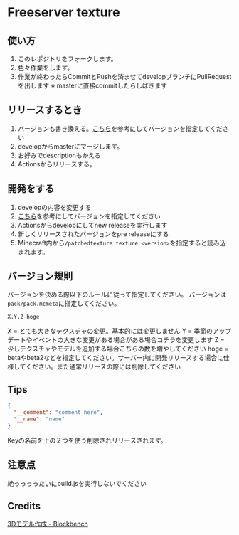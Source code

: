 # Freeserver texture

## 使い方
1. このレポジトリをフォークします。
2. 色々作業をします。
3. 作業が終わったらCommitとPushを済ませてdevelopブランチにPullRequestを出します
※ masterに直接commitしたらしばきます

## リリースするとき
1. バージョンも書き換える。[こちら](#バージョン規則)を参考にしてバージョンを指定してください
2. developからmasterにマージします。
4. お好みでdescriptionもかえる
5. Actionsからリリースする。

## 開発をする
1. developの内容を変更する
2. [こちら](#バージョン規則)を参考にしてバージョンを指定してください
3. Actionsからdevelopにしてnew releaseを実行します
4. 新しくリリースされたバージョンをpre releaseにする
5. Minecraft内から`/patchedtexture texture <version>`を指定すると読み込まれます。

## バージョン規則
バージョンを決める際以下のルールに従って指定してください。
バージョンは`pack/pack.mcmeta`に指定してください。

```
X.Y.Z-hoge
```
X = とても大きなテクスチャの変更。基本的には変更しません
Y = 季節のアップデートやイベントの大きな変更がある場合がある場合コチラを変更します
Z = 少しテクスチャやモデルを追加する場合こちらの数を増やしてください
hoge = betaやbeta2などを指定してください。サーバー内に開発リリースする場合に仕様してください。また通常リリースの際には削除してください

## Tips
```JSON
{
  "__comment": "comment here",
  "__name": "name"
}
```
Keyの名前を上の２つを使う削除されリリースされます。

## 注意点
絶っっっったいにbuild.jsを実行しないでください

## Credits
[3Dモデル作成 - Blockbench](https://blockbench.net/)
